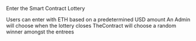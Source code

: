 Enter the Smart Contract Lottery

Users can enter with ETH based on a predetermined USD amount
An Admin will choose when the lottery closes
TheContract will choose a random winner amongst the entrees